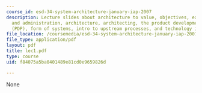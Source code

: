 ```yaml
---
course_id: esd-34-system-architecture-january-iap-2007
description: Lecture slides about architecture to value, objectives, expectations
  and administration, architecture, architecting, the product development process
  (PDP), form of systems, intro to upstream processes, and technology infusion.
file_location: /coursemedia/esd-34-system-architecture-january-iap-2007/f84075a5ba0401489e81cd0e9659826d_lec1.pdf
file_type: application/pdf
layout: pdf
title: lec1.pdf
type: course
uid: f84075a5ba0401489e81cd0e9659826d

---
```

None